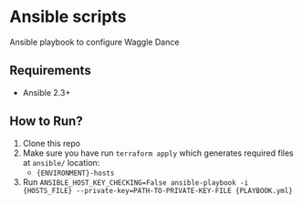 # Ansible scripts

Ansible playbook to configure Waggle Dance

## Requirements
* Ansible 2.3+

## How to Run?
1. Clone this repo
2. Make sure you have run `terraform apply` which generates required files at `ansible/` location:
    * `{ENVIRONMENT}-hosts`
4. Run `ANSIBLE_HOST_KEY_CHECKING=False ansible-playbook -i {HOSTS_FILE} --private-key=PATH-TO-PRIVATE-KEY-FILE {PLAYBOOK.yml}`
